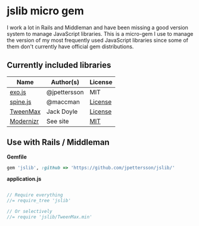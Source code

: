 jslib micro gem
=====

I work a lot in Rails and Middleman and have been missing a good version system to manage JavaScript libraries. This is a micro-gem I use to manage the version of my most frequently used JavaScript libraries since some of them don't currently have official gem distributions.

Currently included libraries
----------------------------

| Name            | Author(s)         | License       |
|-----------------|-------------------|---------------|
| [exo.js](http://https://github.com/jpettersson/exo.js) | @jpettersson | MIT
| [spine.js](http://spinejs.com/) | @maccman | [License](https://github.com/spine/spine/blob/master/LICENSE)
| [TweenMax](http://www.greensock.com/tweenmax/) | Jack Doyle | [License](http://www.greensock.com/terms_of_use.html)
| [Modernizr](http://modernizr.com/) | See site | [MIT](http://modernizr.com/license/)

Use with Rails / Middleman
--------------------------

**Gemfile**
```Ruby
gem 'jslib', :github => 'https://github.com/jpettersson/jslib/'
```

**application.js**
```JavaScript

// Require everything
//= require_tree 'jslib'

// Or selectively
//= require 'jslib/TweenMax.min'

```
